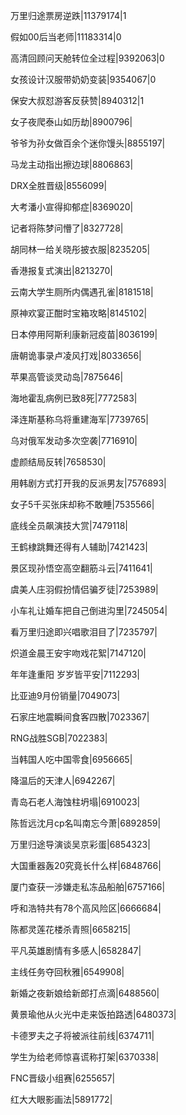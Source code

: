 万里归途票房逆跌|11379174|1

假如00后当老师|11183314|0

高清回顾问天舱转位全过程|9392063|0

女孩设计汉服带奶奶变装|9354067|0

保安大叔怼游客反获赞|8940312|1

女子夜爬泰山如历劫|8900796|

爷爷为孙女做百余个迷你馒头|8855197|

马龙主动指出擦边球|8806863|

DRX全胜晋级|8556099|

大考潘小宣得抑郁症|8369020|

记者将陈梦问懵了|8327728|

胡同林一给关晓彤披衣服|8235205|

香港报复式演出|8213270|

云南大学生厕所内偶遇孔雀|8181518|

原神欢宴正酣时宝箱攻略|8145102|

日本停用阿斯利康新冠疫苗|8036199|

唐朝诡事录卢凌风打戏|8033656|

苹果高管谈灵动岛|7875646|

海地霍乱病例已致8死|7772583|

泽连斯基称乌将重建海军|7739765|

乌对俄军发动多次空袭|7716910|

虚颜结局反转|7658530|

用韩剧方式打开我的反派男友|7576893|

女子5千买张床却称不敢睡|7535566|

底线全员飙演技大赏|7479118|

王鹤棣跳舞还得有人辅助|7421423|

景区现孙悟空高空翻筋斗云|7411641|

虞美人庄羽假扮情侣骗歹徒|7253989|

小车礼让婚车把自己倒进沟里|7245054|

看万里归途即兴唱歌泪目了|7235797|

炽道金晨王安宇吻戏花絮|7147120|

年年逢重阳 岁岁皆平安|7112293|

比亚迪9月份销量|7049073|

石家庄地震瞬间食客四散|7023367|

RNG战胜SGB|7022383|

当韩国人吃中国零食|6956665|

降温后的天津人|6942267|

青岛石老人海蚀柱坍塌|6910023|

陈哲远沈月cp名叫南忘今萧|6892859|

万里归途导演谈吴京彩蛋|6854323|

大国重器轰20究竟长什么样|6848766|

厦门查获一涉嫌走私冻品船舶|6757166|

呼和浩特共有78个高风险区|6666684|

陈都灵莲花楼杀青照|6658215|

平凡英雄剧情有多感人|6582847|

主线任务夺回秋雅|6549908|

新婚之夜新娘给新郎打点滴|6488560|

黄景瑜他从火光中走来饭拍路透|6480373|

卡德罗夫之子将被派往前线|6374711|

学生为给老师惊喜谎称打架|6370338|

FNC晋级小组赛|6255657|

红大大眼影画法|5891772|

